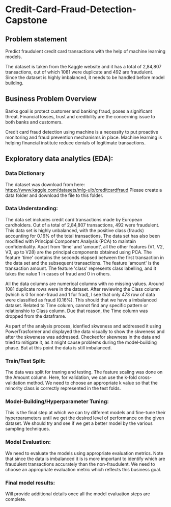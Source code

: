 # Credit-Card-Fraud-Detection-Capstone

## Problem statement
Predict fraudulent credit card transactions with the help of machine learning models.

The dataset is taken from the Kaggle website and it has a total of 2,84,807 transactions, out of which 1081 were duplicate and 492 are fraudulent. Since the dataset is highly imbalanced, it needs to be handled before model building.

## Business Problem Overview
Banks goal is protect customer and banking fraud, poses a significant threat. Financial losses, trust and credibility are the concerning issue to both banks and customers.

Credit card fraud detection using machine is a necessity to put proactive monitoring and fraud prevention mechanisms in place. Machine learning is helping financial institute reduce denials of legitimate transactions.

## Exploratory data analytics (EDA): 

### Data Dictionary
The dataset was download from here: https://www.kaggle.com/datasets/mlg-ulb/creditcardfraud
Please create a data folder and download the file to this folder.

### Data Understanding:
The data set includes credit card transactions made by European cardholders. Out of a total of 2,84,807 transactions, 492 were fraudulent. This data set is highly unbalanced, with the positive class (frauds) accounting for 0.16% of the total transactions. The data set has also been modified with Principal Component Analysis (PCA) to maintain confidentiality. Apart from ‘time’ and ‘amount’, all the other features (V1, V2, V3, up to V28) are the principal components obtained using PCA. The feature 'time' contains the seconds elapsed between the first transaction in the data set and the subsequent transactions. The feature 'amount' is the transaction amount. The feature 'class' represents class labelling, and it takes the value 1 in cases of fraud and 0 in others.

All the data columns are numerical columns with no missing values. Around 1081 duplicate rows were in the dataset. After reviewing the Class column (which is 0 for non-fraud and 1 for frad), I see that only 473 row of data were classified as fraud (0.16%). This should that we have a imbalanced dataset. Related to Time column, cannot find any specific pattern or relationshio to Class column. Due that reason, the Time column was dropped from the dataframe.

As part of the analysis process, idenfied skweness and addressed it using PowerTrasformer and displayed the data visually to show the skweness and after the skweness was addressed. Checkedfor skewness in the data and tried to mitigate it, as it might cause problems during the model-building phase. But at this point the data is still imbalanced.

### Train/Test Split: 
The data was split for traning and testing. The feature scaling was done on the Amount column. Here, for validation, we can use the k-fold cross-validation method. We need to choose an appropriate k value so that the minority class is correctly represented in the test folds.

### Model-Building/Hyperparameter Tuning: 
This is the final step at which we can try different models and fine-tune their hyperparameters until we get the desired level of performance on the given dataset. We should try and see if we get a better model by the various sampling techniques.

### Model Evaluation: 
We need to evaluate the models using appropriate evaluation metrics. Note that since the data is imbalanced it is is more important to identify which are fraudulent transactions accurately than the non-fraudulent. We need to choose an appropriate evaluation metric which reflects this business goal.

### Final model results:
Will provide additional details once all the model evaluation steps are complete.
